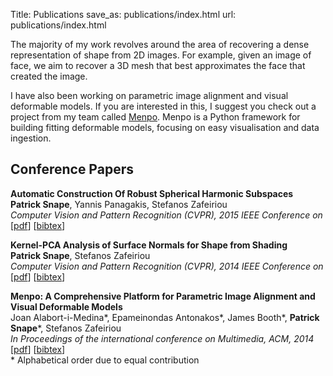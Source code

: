 Title: Publications
save_as: publications/index.html
url: publications/index.html

The majority of my work revolves around the area of recovering a dense 
representation of shape from 2D images. For example, given an image of face,
we aim to recover a 3D mesh that best approximates the face that created
the image.

I have also been working on parametric image alignment and visual deformable
models. If you are interested in this, I suggest you check out a project 
from my team called [Menpo](http://menpo.org). Menpo is a Python framework
for building fitting deformable models, focusing on easy visualisation
and data ingestion.

## Conference Papers
**Automatic Construction Of Robust Spherical Harmonic Subspaces**  
**Patrick Snape**, Yannis Panagakis, Stefanos Zafeiriou  
*Computer Vision and Pattern Recognition (CVPR), 2015 IEEE Conference on*  
[[pdf](http://ibug.doc.ic.ac.uk/media/uploads/documents/robust_spherical_harmonics.pdf)]
[[bibtex]({filename}/publications/cvpr2015.bib)]

**Kernel-PCA Analysis of Surface Normals for Shape from Shading**  
**Patrick Snape**, Stefanos Zafeiriou  
*Computer Vision and Pattern Recognition (CVPR), 2014 IEEE Conference on*  
[[pdf](http://ibug.doc.ic.ac.uk/media/uploads/documents/kpca_shape_from_shading.pdf)]
[[bibtex]({filename}/publications/cvpr2014.bib)]

**Menpo: A Comprehensive Platform for Parametric Image Alignment and Visual Deformable Models**  
Joan Alabort-i-Medina\*, Epameinondas Antonakos\*, James Booth\*, **Patrick Snape**\*, Stefanos Zafeiriou  
*In Proceedings of the international conference on Multimedia, ACM, 2014*  
[[pdf](http://www.menpo.org/pages/paper/Menpo_ACM_MM_2014.pdf)]
[[bibtex](http://www.menpo.org/pages/paper/menpo.bib)]  
\* Alphabetical order due to equal contribution

